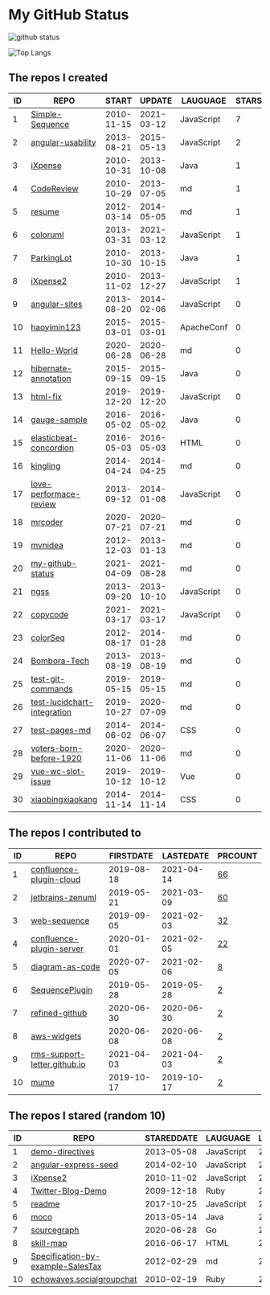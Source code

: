 # My GitHub Status

<img src="https://github-readme-stats-1.yihong0618.vercel.app/api?username=ThaddeusJiang&show_icons=true&&&hide_title=true&count_private=true" alt="github status" />

![Top Langs](https://github-readme-stats-1.yihong0618.vercel.app/api/top-langs/?username=ThaddeusJiang&layout=compact)

<!--START_SECTION:my_github-->
## The repos I created
| ID |                                         REPO                                          |   START    |   UPDATE   |  LAUGUAGE  | STARS |
|----|---------------------------------------------------------------------------------------|------------|------------|------------|-------|
|  1 | [Simple-Sequence](https://github.com/MrCoder/Simple-Sequence)                         | 2010-11-15 | 2021-03-12 | JavaScript |     7 |
|  2 | [angular-usability](https://github.com/MrCoder/angular-usability)                     | 2013-08-21 | 2015-05-13 | JavaScript |     2 |
|  3 | [iXpense](https://github.com/MrCoder/iXpense)                                         | 2010-10-31 | 2013-10-08 | Java       |     1 |
|  4 | [CodeReview](https://github.com/MrCoder/CodeReview)                                   | 2010-10-29 | 2013-07-05 | md         |     1 |
|  5 | [resume](https://github.com/MrCoder/resume)                                           | 2012-03-14 | 2014-05-05 | md         |     1 |
|  6 | [coloruml](https://github.com/MrCoder/coloruml)                                       | 2013-03-31 | 2021-03-12 | JavaScript |     1 |
|  7 | [ParkingLot](https://github.com/MrCoder/ParkingLot)                                   | 2010-10-30 | 2013-10-15 | Java       |     1 |
|  8 | [iXpense2](https://github.com/MrCoder/iXpense2)                                       | 2010-11-02 | 2013-12-27 | JavaScript |     1 |
|  9 | [angular-sites](https://github.com/MrCoder/angular-sites)                             | 2013-08-20 | 2014-02-06 | JavaScript |     0 |
| 10 | [haoyimin123](https://github.com/MrCoder/haoyimin123)                                 | 2015-03-01 | 2015-03-01 | ApacheConf |     0 |
| 11 | [Hello-World](https://github.com/MrCoder/Hello-World)                                 | 2020-06-28 | 2020-06-28 | md         |     0 |
| 12 | [hibernate-annotation](https://github.com/MrCoder/hibernate-annotation)               | 2015-09-15 | 2015-09-15 | Java       |     0 |
| 13 | [html-fix](https://github.com/MrCoder/html-fix)                                       | 2019-12-20 | 2019-12-20 | JavaScript |     0 |
| 14 | [gauge-sample](https://github.com/MrCoder/gauge-sample)                               | 2016-05-02 | 2016-05-02 | Java       |     0 |
| 15 | [elasticbeat-concordion](https://github.com/MrCoder/elasticbeat-concordion)           | 2016-05-03 | 2016-05-03 | HTML       |     0 |
| 16 | [kingling](https://github.com/MrCoder/kingling)                                       | 2014-04-24 | 2014-04-25 | md         |     0 |
| 17 | [love-performace-review](https://github.com/MrCoder/love-performace-review)           | 2013-09-12 | 2014-01-08 | JavaScript |     0 |
| 18 | [mrcoder](https://github.com/MrCoder/mrcoder)                                         | 2020-07-21 | 2020-07-21 | md         |     0 |
| 19 | [mvnidea](https://github.com/MrCoder/mvnidea)                                         | 2012-12-03 | 2013-01-13 | md         |     0 |
| 20 | [my-github-status](https://github.com/MrCoder/my-github-status)                       | 2021-04-09 | 2021-08-28 | md         |     0 |
| 21 | [ngss](https://github.com/MrCoder/ngss)                                               | 2013-09-20 | 2013-10-10 | JavaScript |     0 |
| 22 | [copycode](https://github.com/MrCoder/copycode)                                       | 2021-03-17 | 2021-03-17 | JavaScript |     0 |
| 23 | [colorSeq](https://github.com/MrCoder/colorSeq)                                       | 2012-08-17 | 2014-01-28 | md         |     0 |
| 24 | [Bombora-Tech](https://github.com/MrCoder/Bombora-Tech)                               | 2013-08-19 | 2013-08-19 | md         |     0 |
| 25 | [test-git-commands](https://github.com/MrCoder/test-git-commands)                     | 2019-05-15 | 2019-05-15 | md         |     0 |
| 26 | [test-lucidchart-integration](https://github.com/MrCoder/test-lucidchart-integration) | 2019-10-27 | 2020-07-09 | md         |     0 |
| 27 | [test-pages-md](https://github.com/MrCoder/test-pages-md)                             | 2014-06-02 | 2014-06-07 | CSS        |     0 |
| 28 | [voters-born-before-1920](https://github.com/MrCoder/voters-born-before-1920)         | 2020-11-06 | 2020-11-06 | md         |     0 |
| 29 | [vue-wc-slot-issue](https://github.com/MrCoder/vue-wc-slot-issue)                     | 2019-10-12 | 2019-10-12 | Vue        |     0 |
| 30 | [xiaobingxiaokang](https://github.com/MrCoder/xiaobingxiaokang)                       | 2014-11-14 | 2014-11-14 | CSS        |     0 |

## The repos I contributed to
| ID |                                                REPO                                                | FIRSTDATE  | LASTEDATE  |                                                 PRCOUNT                                                  |
|----|----------------------------------------------------------------------------------------------------|------------|------------|----------------------------------------------------------------------------------------------------------|
|  1 | [confluence-plugin-cloud](https://github.com/ZenUml/confluence-plugin-cloud)                       | 2019-08-18 | 2021-04-14 | [66](https://github.com/ZenUml/confluence-plugin-cloud/pulls?q=is%3Apr+author%3AMrCoder)                 |
|  2 | [jetbrains-zenuml](https://github.com/ZenUml/jetbrains-zenuml)                                     | 2019-05-21 | 2021-03-09 | [60](https://github.com/ZenUml/jetbrains-zenuml/pulls?q=is%3Apr+author%3AMrCoder)                        |
|  3 | [web-sequence](https://github.com/ZenUml/web-sequence)                                             | 2019-09-05 | 2021-02-03 | [32](https://github.com/ZenUml/web-sequence/pulls?q=is%3Apr+author%3AMrCoder)                            |
|  4 | [confluence-plugin-server](https://github.com/ZenUml/confluence-plugin-server)                     | 2020-01-01 | 2021-02-05 | [22](https://github.com/ZenUml/confluence-plugin-server/pulls?q=is%3Apr+author%3AMrCoder)                |
|  5 | [diagram-as-code](https://github.com/ZenUml/diagram-as-code)                                       | 2020-07-05 | 2021-02-06 | [8](https://github.com/ZenUml/diagram-as-code/pulls?q=is%3Apr+author%3AMrCoder)                          |
|  6 | [SequencePlugin](https://github.com/ZenUml/SequencePlugin)                                         | 2019-05-28 | 2019-05-28 | [2](https://github.com/ZenUml/SequencePlugin/pulls?q=is%3Apr+author%3AMrCoder)                           |
|  7 | [refined-github](https://github.com/ZenUml/refined-github)                                         | 2020-06-30 | 2020-06-30 | [2](https://github.com/ZenUml/refined-github/pulls?q=is%3Apr+author%3AMrCoder)                           |
|  8 | [aws-widgets](https://github.com/cloudman-hq/aws-widgets)                                          | 2020-06-08 | 2020-06-08 | [2](https://github.com/cloudman-hq/aws-widgets/pulls?q=is%3Apr+author%3AMrCoder)                         |
|  9 | [rms-support-letter.github.io](https://github.com/rms-support-letter/rms-support-letter.github.io) | 2021-04-03 | 2021-04-03 | [2](https://github.com/rms-support-letter/rms-support-letter.github.io/pulls?q=is%3Apr+author%3AMrCoder) |
| 10 | [mume](https://github.com/shd101wyy/mume)                                                          | 2019-10-17 | 2019-10-17 | [2](https://github.com/shd101wyy/mume/pulls?q=is%3Apr+author%3AMrCoder)                                  |

## The repos I stared (random 10)
| ID |                                               REPO                                                | STAREDDATE |  LAUGUAGE  | LATESTUPDATE |
|----|---------------------------------------------------------------------------------------------------|------------|------------|--------------|
|  1 | [demo-directives](https://github.com/mhevery/demo-directives)                                     | 2013-05-08 | JavaScript | 2016-05-15   |
|  2 | [angular-express-seed](https://github.com/btford/angular-express-seed)                            | 2014-02-10 | JavaScript | 2021-07-31   |
|  3 | [iXpense2](https://github.com/MrCoder/iXpense2)                                                   | 2010-11-02 | JavaScript | 2013-12-27   |
|  4 | [Twitter-Blog-Demo](https://github.com/overture8/Twitter-Blog-Demo)                               | 2009-12-18 | Ruby       | 2019-08-13   |
|  5 | [readme](https://github.com/ZenUml/readme)                                                        | 2017-10-25 | JavaScript | 2020-08-25   |
|  6 | [moco](https://github.com/dreamhead/moco)                                                         | 2013-05-14 | Java       | 2021-08-28   |
|  7 | [sourcegraph](https://github.com/sourcegraph/sourcegraph)                                         | 2020-06-28 | Go         | 2021-08-28   |
|  8 | [skill-map](https://github.com/TeamStuQ/skill-map)                                                | 2016-06-17 | HTML       | 2021-08-28   |
|  9 | [Specification-by-example-SalesTax](https://github.com/MrCoder/Specification-by-example-SalesTax) | 2012-02-29 | md         | 2013-01-08   |
| 10 | [echowaves.socialgroupchat](https://github.com/echowaves/echowaves.socialgroupchat)               | 2010-02-19 | Ruby       | 2020-03-09   |

<!--END_SECTION:my_github-->